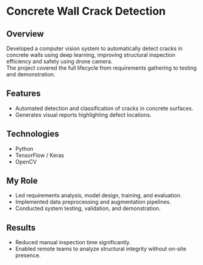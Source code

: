 # Concrete Wall Crack Detection

## Overview
Developed a computer vision system to automatically detect cracks in concrete walls using deep learning, improving structural inspection efficiency and safety using drone camera.  
The project covered the full lifecycle from requirements gathering to testing and demonstration.

## Features
- Automated detection and classification of cracks in concrete surfaces.    
- Generates visual reports highlighting defect locations.  

## Technologies
- Python  
- TensorFlow / Keras  
- OpenCV  

## My Role
- Led requirements analysis, model design, training, and evaluation.  
- Implemented data preprocessing and augmentation pipelines.  
- Conducted system testing, validation, and demonstration.  

## Results
- Reduced manual inspection time significantly.  
- Enabled remote teams to analyze structural integrity without on-site presence.  
